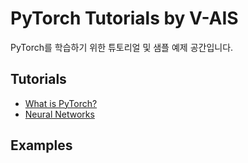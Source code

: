 # PyTorch Tutorials by V-AIS

PyTorch를 학습하기 위한 튜토리얼 및 샘플 예제 공간입니다.


## Tutorials
- [What is PyTorch?](https://github.com/V-AIS/pytorch/blob/master/Tutorials/What%20is%20PyTorch/What_is_PyTorch%3F.md)
- [Neural Networks](https://github.com/V-AIS/pytorch/blob/master/Tutorials/Neural%20Networks/Neural_Networks.md)



## Examples
